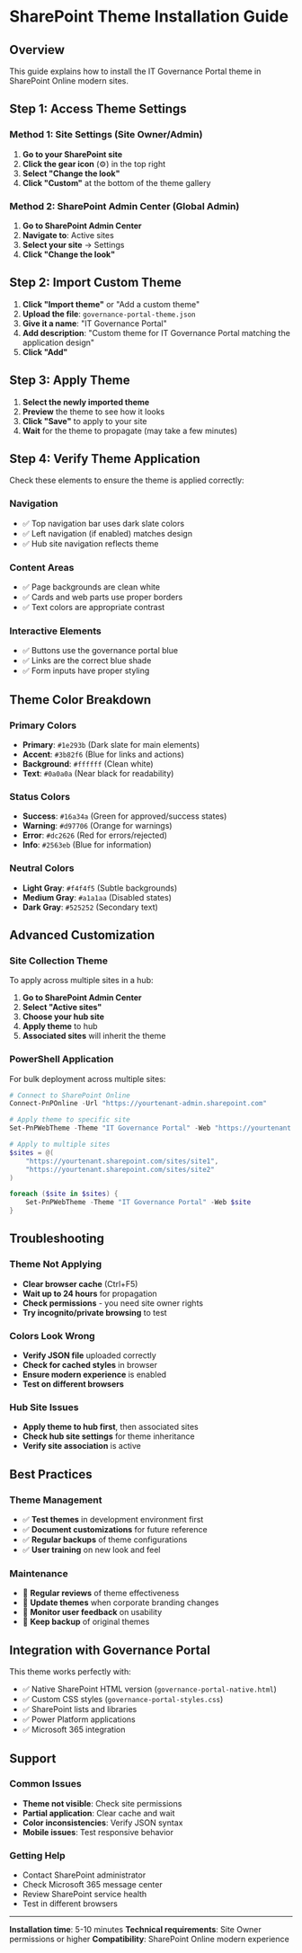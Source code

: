 
# SharePoint Theme Installation Guide

## Overview
This guide explains how to install the IT Governance Portal theme in SharePoint Online modern sites.

## Step 1: Access Theme Settings

### Method 1: Site Settings (Site Owner/Admin)
1. **Go to your SharePoint site**
2. **Click the gear icon** (⚙️) in the top right
3. **Select "Change the look"**
4. **Click "Custom"** at the bottom of the theme gallery

### Method 2: SharePoint Admin Center (Global Admin)
1. **Go to SharePoint Admin Center**
2. **Navigate to**: Active sites
3. **Select your site** → Settings
4. **Click "Change the look"**

## Step 2: Import Custom Theme

1. **Click "Import theme"** or "Add a custom theme"
2. **Upload the file**: `governance-portal-theme.json`
3. **Give it a name**: "IT Governance Portal"
4. **Add description**: "Custom theme for IT Governance Portal matching the application design"
5. **Click "Add"**

## Step 3: Apply Theme

1. **Select the newly imported theme**
2. **Preview** the theme to see how it looks
3. **Click "Save"** to apply to your site
4. **Wait** for the theme to propagate (may take a few minutes)

## Step 4: Verify Theme Application

Check these elements to ensure the theme is applied correctly:

### Navigation
- ✅ Top navigation bar uses dark slate colors
- ✅ Left navigation (if enabled) matches design
- ✅ Hub site navigation reflects theme

### Content Areas
- ✅ Page backgrounds are clean white
- ✅ Cards and web parts use proper borders
- ✅ Text colors are appropriate contrast

### Interactive Elements
- ✅ Buttons use the governance portal blue
- ✅ Links are the correct blue shade
- ✅ Form inputs have proper styling

## Theme Color Breakdown

### Primary Colors
- **Primary**: `#1e293b` (Dark slate for main elements)
- **Accent**: `#3b82f6` (Blue for links and actions)
- **Background**: `#ffffff` (Clean white)
- **Text**: `#0a0a0a` (Near black for readability)

### Status Colors
- **Success**: `#16a34a` (Green for approved/success states)
- **Warning**: `#d97706` (Orange for warnings)
- **Error**: `#dc2626` (Red for errors/rejected)
- **Info**: `#2563eb` (Blue for information)

### Neutral Colors
- **Light Gray**: `#f4f4f5` (Subtle backgrounds)
- **Medium Gray**: `#a1a1aa` (Disabled states)
- **Dark Gray**: `#525252` (Secondary text)

## Advanced Customization

### Site Collection Theme
To apply across multiple sites in a hub:

1. **Go to SharePoint Admin Center**
2. **Select "Active sites"**
3. **Choose your hub site**
4. **Apply theme** to hub
5. **Associated sites** will inherit the theme

### PowerShell Application
For bulk deployment across multiple sites:

```powershell
# Connect to SharePoint Online
Connect-PnPOnline -Url "https://yourtenant-admin.sharepoint.com"

# Apply theme to specific site
Set-PnPWebTheme -Theme "IT Governance Portal" -Web "https://yourtenant.sharepoint.com/sites/yoursite"

# Apply to multiple sites
$sites = @(
    "https://yourtenant.sharepoint.com/sites/site1",
    "https://yourtenant.sharepoint.com/sites/site2"
)

foreach ($site in $sites) {
    Set-PnPWebTheme -Theme "IT Governance Portal" -Web $site
}
```

## Troubleshooting

### Theme Not Applying
- **Clear browser cache** (Ctrl+F5)
- **Wait up to 24 hours** for propagation
- **Check permissions** - you need site owner rights
- **Try incognito/private browsing** to test

### Colors Look Wrong
- **Verify JSON file** uploaded correctly
- **Check for cached styles** in browser
- **Ensure modern experience** is enabled
- **Test on different browsers**

### Hub Site Issues
- **Apply theme to hub first**, then associated sites
- **Check hub site settings** for theme inheritance
- **Verify site association** is active

## Best Practices

### Theme Management
- ✅ **Test themes** in development environment first
- ✅ **Document customizations** for future reference
- ✅ **Regular backups** of theme configurations
- ✅ **User training** on new look and feel

### Maintenance
- 🔄 **Regular reviews** of theme effectiveness
- 🔄 **Update themes** when corporate branding changes
- 🔄 **Monitor user feedback** on usability
- 🔄 **Keep backup** of original themes

## Integration with Governance Portal

This theme works perfectly with:
- ✅ Native SharePoint HTML version (`governance-portal-native.html`)
- ✅ Custom CSS styles (`governance-portal-styles.css`)
- ✅ SharePoint lists and libraries
- ✅ Power Platform applications
- ✅ Microsoft 365 integration

## Support

### Common Issues
- **Theme not visible**: Check site permissions
- **Partial application**: Clear cache and wait
- **Color inconsistencies**: Verify JSON syntax
- **Mobile issues**: Test responsive behavior

### Getting Help
- Contact SharePoint administrator
- Check Microsoft 365 message center
- Review SharePoint service health
- Test in different browsers

---

**Installation time**: 5-10 minutes
**Technical requirements**: Site Owner permissions or higher
**Compatibility**: SharePoint Online modern experience


